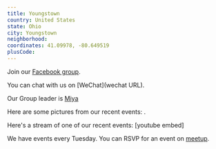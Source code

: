 ```yaml
---
title: Youngstown
country: United States
state: Ohio
city: Youngstown
neighborhood: 
coordinates: 41.09978, -80.649519
plusCode:
---
```

Join our [Facebook group](https://www.facebook.com/groups/free.code.camp.youngstown).

You can chat with us on [WeChat](wechat URL).

Our Group leader is [Miya](freecodecamp.org/miya)

Here are some pictures from our recent events:
![]().

Here's a stream of one of our recent events:
[youtube embed]

We have events every Tuesday. You can RSVP for an event on [meetup](meetupurl).
